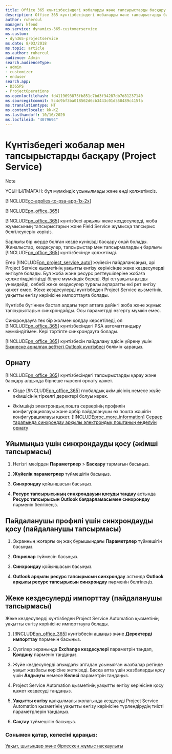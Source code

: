 ```yaml
---
title: Office 365 күнтізбесіндегі жобаларды және тапсырыстарды басқару
description: Office 365 күнтізбесіндегі жобаларды және тапсырыстарды басқару жолы
author: ruhercul
manager: kfend
ms.service: dynamics-365-customerservice
ms.custom:
- dyn365-projectservice
ms.date: 8/03/2018
ms.topic: article
ms.author: ruhercul
audience: Admin
search.audienceType:
- admin
- customizer
- enduser
search.app:
- D365PS
- ProjectOperations
ms.openlocfilehash: fd4119693875fb851c7bd3f34287db7d81237140
ms.sourcegitcommit: 5c4c9bf3ba018562d6cb3443c01d550489c415fa
ms.translationtype: HT
ms.contentlocale: kk-KZ
ms.lasthandoff: 10/16/2020
ms.locfileid: "4079694"
---
```

# <a name="manage-projects-and-bookings-in-your-calendar-project-service"></a>Күнтізбедегі жобалар мен тапсырыстарды басқару (Project Service)

> [!Note]
> ҰСЫНЫЛМАҒАН: бұл мүмкіндік ұсынылмады және енді қолжетімсіз.

[!INCLUDE[cc-applies-to-psa-app-1x-2x](../includes/cc-applies-to-psa-app-1x-2x.md)]

[!INCLUDE[pn_office_365](../includes/pn-office-365.md)] 

[!INCLUDE[pn_office_365](../includes/pn-office-365.md)] күнтізбесі арқылы жеке кездесулерді, жоба жұмысының тапсырыстарын және Field Service жұмысқа тапсырыс белгілеулерін көріңіз.  
  
 Барлығы бір жерде болған кезде күніңізді басқару оңай болады. Жиналыстар, кездесулер, тапсырыстар мен тапсырмалардың барлығы [!INCLUDE[pn_office_365](../includes/pn-office-365.md)] күнтізбесінде қолжетімді.  
  
 Егер [!INCLUDE[pn_project_service_auto](../includes/pn-project-service-auto.md)] жүйесін пайдалансаңыз, әрі Project Service қызметінің уақытты енгізу көрінісінде жеке кездесулерді енгізуге болады. Бұл жоба және ресурс реттеушілеріне жобаға қолжетімділігіңізді білуге мүмкіндік береді. Әрі ол уақытыңызды үнемдейді, себебі жеке кездесулер туралы ақпаратты екі рет енгізу қажет емес. Жеке кездесулерді күнтізбеден Project Service қызметінің уақытты енгізу көрінісіне импорттауға болады.  
  
 Күнтізбе бүгіннен бастап алдағы төрт аптаға дейінгі жоба және жұмыс тапсырыстарын синхрондайды. Осы параметрді өзгерту мүмкін емес.  
  
 Синхрондауға тек бір жолмен қолдау көрсетіледі, ол [!INCLUDE[pn_office_365](../includes/pn-office-365.md)] күнтізбесіндегі PSA автоматтандыру мүмкіндігімен. Кері тәртіпте синхрондауға болады. 
  
 [!INCLUDE[pn_office_365](../includes/pn-office-365.md)] күнтізбесін пайдалану әдісін үйрену үшін [Бизнеске арналған вебтегі Outlook күнтізбесі](https://support.office.com/article/Calendar-in-Outlook-on-the-web-for-business-5219c457-d1fe-4c2f-9032-1a816b88e936) бөлімін қараңыз.  
  
## <a name="setup"></a>Орнату  
 [!INCLUDE[pn_office_365](../includes/pn-office-365.md)] күнтізбесіндегі тапсырыстарды қарау және басқару алдында бірнеше нәрсені орнату қажет.  
  
- Сізде [!INCLUDE[pn_office_365](../includes/pn-office-365.md)] глобалдық әкімшісінің немесе жүйе әкімшісінің тіркелгі деректері болуы керек.  
  
- Әкімшіңіз электрондық пошта серверінің профилін конфигурациялауы және әрбір пайдаланушы өз пошта жәшігін конфигурациялауы қажет. [!INCLUDE[proc_more_information](../includes/proc-more-information.md)] [Сервер тарапында синхрондау арқылы электрондық поштаның өңделуін орнату](https://docs.microsoft.com/dynamics365/customerengagement/on-premises/admin/set-up-server-side-synchronization-of-email-appointments-contacts-and-tasks)  
  
## <a name="turn-on-synchronization-for-your-organization-admin-task"></a>Ұйымыңыз үшін синхрондауды қосу (әкімші тапсырмасы)  
  
1.  Негізгі мәзірден **Параметрлер** > **Басқару** тармағын басыңыз.  
  
2.  **Жүйелік параметрлер** түймешігін басыңыз.  
  
3.  **Синхрондау** қойыншасын басыңыз.  
  
4.  **Ресурс тапсырысының синхрондауын қосуды таңдау** астында **Ресурс тапсырысын Outlook бағдарламасымен синхрондау** пәрменін белгілеңіз.  
  
## <a name="turn-on-synchronization-for-your-user-profile-user-task"></a>Пайдаланушы профилі үшін синхрондауды қосу (пайдаланушы тапсырмасы)  
  
1.  Экранның жоғарғы оң жақ бұрышындағы **Параметрлер** түймешігін басыңыз.  
  
2.  **Опциялар** түймесін басыңыз.  
  
3.  **Синхрондау** қойыншасын басыңыз.  
  
4.  **Outlook арқылы ресурс тапсырысын синхрондау** астында **Outlook арқылы ресурс тапсырысын синхрондау** пәрменін белгілеңіз.  
  
## <a name="import-your-personal-appointments-user-task"></a>Жеке кездесулерді импорттау (пайдаланушы тапсырмасы)  
 Жеке кездесулерді күнтізбеден Project Service Automation қызметінің уақытты енгізу көрінісіне импорттауға болады.  
  
1. [!INCLUDE[pn_office_365](../includes/pn-office-365.md)] күнтізбесін ашыңыз және **Деректерді импорттау** пәрменін басыңыз.  
  
2. Сүзгілер экранында **Exchange кездесулері** параметрін таңдап, **Қолдану** пәрменін таңдаңыз.  
  
3. Жүйе кездесулерді ағымдағы аптадан ұсынылған жазбалар ретінде уақыт жазбасы көрісіне жеткізеді. Басқа апта үшін жазбаларды қосу үшін **Алдыңғы** немесе **Келесі** параметрін таңдаңыз.  
  
4. Project Service Automation қызметінің уақытты енгізу көрінісіне қосу қажет кездесуді таңдаңыз.  
  
5. **Уақытты енгізу** қалқылмалы жолағында кездесуді Project Service Automation қызметінің уақытты енгізу көрінісіне түрлендірудің тиісті параметрлерін таңдаңыз.  
  
6. **Сақтау** түймешігін басыңыз.  
  
### <a name="see-also"></a>Сонымен қатар, келесіні қараңыз:  
 [Уақыт, шығындар және бірлескен жұмыс нұсқаулығы](../psa/time-expense-collaboration-guide.md)

